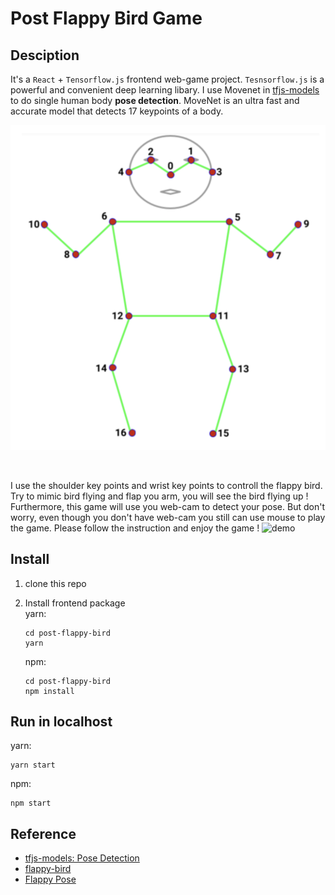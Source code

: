 # **Post Flappy Bird Game**

## **Desciption**
It's a `React` + `Tensorflow.js` frontend web-game project. `Tesnsorflow.js` is a powerful and convenient deep learning libary. I use Movenet in [tfjs-models](https://github.com/tensorflow/tfjs-models) to do single human body **pose detection**.
MoveNet is an ultra fast and accurate model that detects 17 keypoints of a body.  

![pose detection](./demo/pose-detect.png)

<br/>

I use the shoulder key points and wrist key points to controll the flappy bird. Try to mimic bird flying and flap you arm, you will see the bird flying up ! 
Furthermore, this game will use you web-cam to detect your pose. But don't worry, even though you don't have web-cam you still can use mouse to play the game. Please follow the instruction and enjoy the game !
![demo](./demo/pose-flappy-bird-demo.gif) 

## **Install**
1. clone this repo
2. Install frontend package  
   yarn:
   ``` shell
   cd post-flappy-bird 
   yarn
   ```

   npm:
   ``` shell
   cd post-flappy-bird 
   npm install
   ```

## **Run in localhost**
yarn: 
```shell
yarn start
```

npm:
```shell
npm start
```

## **Reference**
- [tfjs-models: Pose Detection](https://github.com/tensorflow/tfjs-models/tree/master/pose-detection)
- [flappy-bird](https://github.com/Lucifier129/flappy-bird)
- [Flappy Pose](https://github.com/MIDIBlocks/handsfree-flappy-bird)

